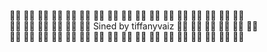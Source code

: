  🏳️‍🌈 🏳️‍🌈 🏳️‍🌈 🏳️‍🌈 🏳️‍🌈 🏳️‍🌈 🏳️‍🌈 🏳️‍🌈 🏳️‍🌈 🏳️‍🌈 🏳️‍🌈 🏳️‍🌈 🏳️‍🌈 🏳️‍🌈 🏳️‍🌈 🏳️‍🌈 🏳️‍🌈   
 🏳️‍🌈 🏳️‍🌈 🏳️‍🌈 🏳️‍🌈 🏳️‍🌈 🏳️‍🌈 Sined by tiffanyvaiz  🏳️‍🌈 🏳️‍🌈 🏳️‍🌈 🏳️‍🌈 🏳️‍🌈 🏳️‍🌈   
 🏳️‍🌈 🏳️‍🌈 🏳️‍🌈 🏳️‍🌈 🏳️‍🌈 🏳️‍🌈 🏳️‍🌈 🏳️‍🌈 🏳️‍🌈 🏳️‍🌈 🏳️‍🌈 🏳️‍🌈 🏳️‍🌈 🏳️‍🌈 🏳️‍🌈 🏳️‍🌈 🏳️‍🌈
